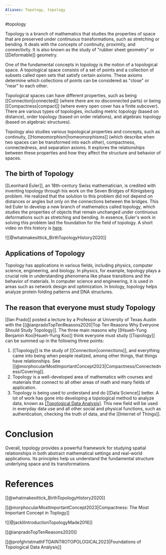 ```yaml
---
Aliases: Topology, topology
---
```

#topology

Topology is a branch of mathematics that studies the properties of space that are preserved under continuous transformations, such as stretching or bending. It deals with the concepts of continuity, proximity, and connectivity. It is also known as the study of "rubber sheet geometry" or [[Deformable]] geometry.

One of the fundamental concepts in topology is the notion of a topological space. A topological space consists of a set of points and a collection of subsets called open sets that satisfy certain axioms. These axioms determine which collections of points can be considered as "close" or "near" to each other.

Topological spaces can have different properties, such as being [[Connection|connected]] (where there are no disconnected parts) or being [[Compactness|compact]] (where every open cover has a finite subcover). There are various types of topologies, including metric topology (based on distance), order topology (based on order relations), and algebraic topology (based on algebraic structures).

Topology also studies various topological properties and concepts, such as continuity, [[Homeomorphism|homeomorphisms]] (which describe when two spaces can be transformed into each other), compactness, connectedness, and separation axioms. It explores the relationships between these properties and how they affect the structure and behavior of spaces.

## The birth of Topology
[[Leonhard Euler]], an 18th-century Swiss mathematician, is credited with inventing topology through his work on the Seven Bridges of Königsberg problem. He realized that the solution to this problem did not depend on distances or angles but only on the connections between the bridges. This led Euler to develop a new branch of mathematics called topology, which studies the properties of objects that remain unchanged under continuous deformations such as stretching and bending. In essence, Euler's work in solving this problem laid the foundation for the field of topology. A short video on this history is [here](@whatmakesittick_BirthTopologyHistory2020).

![[@whatmakesittick_BirthTopologyHistory2020]]

## Applications of Topology

Topology has applications in various fields, including physics, computer science, engineering, and biology. In physics, for example, topology plays a crucial role in understanding phenomena like phase transitions and the behavior of materials. In computer science and engineering, it is used in areas such as network design and optimization. In biology, topology helps analyze protein folding patterns and DNA structures.

## The reason that everyone must study Topology
[[Ian Prado]] posted a lecture by a Professor at University of Texas Austin with the [[@ianpradoTopTenReasons2020|Top Ten Reasons Why Everyone Should Study Topology]]. The three main reasons why [[Hsueh-Yung Benjamin Koo|Hsueh-Yung Koo]] think everyone must study [[Topology]] can be summed up in the following three points:
1. [[Topology]] is the study of [[Connection|connections]], and everything came into being when people realized, among other things, that things have relationships. See [[@morphocularMostImportantConcept2023|Compactness/Connectedness/Covering]].
2. Topology is a well-developed area of mathematics with courses and materials that connect to all other areas of math and many fields of application. 
3. Topology is being used to understand and do [[Data Science]] better. A lot of work has gone into developing a topological method to analyze data, known as [[Topological Data Analysis]]([[TDA]]). This new field will be used in everyday data use and all other social and physical functions, such as authentication, checking the truth of data, and the [[Internet of Things]].

# Conclusion

Overall, topology provides a powerful framework for studying spatial relationships in both abstract mathematical settings and real-world applications. Its principles help us understand the fundamental structure underlying space and its transformations.

# References

[[@whatmakesittick_BirthTopologyHistory2020]]

[[@morphocularMostImportantConcept2023|Compactness: The Most Important Concept in Toplogy]]

![[@jackliIntroductionTopologyMade2016]]

[[@ianpradoTopTenReasons2020]]

[[@profghristmathFTDAINTROTOPOLOGICAL2023|Foundations of Topological Data Analysis]]